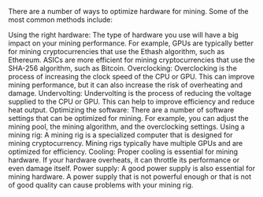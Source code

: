 
There are a number of ways to optimize hardware for mining. Some of the most common methods include:

Using the right hardware: The type of hardware you use will have a big impact on your mining performance. For example, GPUs are typically better for mining cryptocurrencies that use the Ethash algorithm, such as Ethereum. ASICs are more efficient for mining cryptocurrencies that use the SHA-256 algorithm, such as Bitcoin.
Overclocking: Overclocking is the process of increasing the clock speed of the CPU or GPU. This can improve mining performance, but it can also increase the risk of overheating and damage.
Undervolting: Undervolting is the process of reducing the voltage supplied to the CPU or GPU. This can help to improve efficiency and reduce heat output.
Optimizing the software: There are a number of software settings that can be optimized for mining. For example, you can adjust the mining pool, the mining algorithm, and the overclocking settings.
Using a mining rig: A mining rig is a specialized computer that is designed for mining cryptocurrency. Mining rigs typically have multiple GPUs and are optimized for efficiency.
Cooling: Proper cooling is essential for mining hardware. If your hardware overheats, it can throttle its performance or even damage itself.
Power supply: A good power supply is also essential for mining hardware. A power supply that is not powerful enough or that is not of good quality can cause problems with your mining rig.
